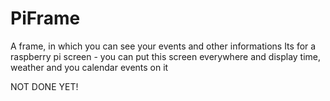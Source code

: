 # PiFrame
 A frame, in which you can see your events and other informations
Its for a raspberry pi screen - you can put this screen everywhere and display time, weather and you calendar events on it 

NOT DONE YET!